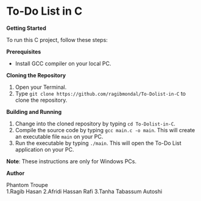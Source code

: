 To-Do List in C
================

**Getting Started**

To run this C project, follow these steps:

**Prerequisites**

* Install GCC compiler on your local PC.

**Cloning the Repository**

1. Open your Terminal.
2. Type `git clone https://github.com/ragibmondal/To-Dolist-in-C` to clone the repository.

**Building and Running**

1. Change into the cloned repository by typing `cd To-Dolist-in-C`.
2. Compile the source code by typing `gcc main.c -o main`. This will create an executable file `main` on your PC.
3. Run the executable by typing `./main`. This will open the To-Do List application on your PC.

**Note**: These instructions are only for Windows PCs.


**Author**

Phantom Troupe  
1.Ragib Hasan
2.Afridi Hassan Rafi
3.Tanha Tabassum Autoshi 
